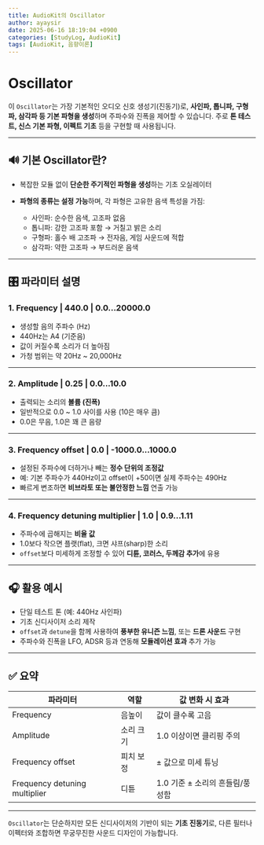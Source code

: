 ```yaml
---
title: AudioKit의 Oscillator
author: ayaysir
date: 2025-06-16 18:19:04 +0900
categories: [StudyLog, AudioKit]
tags: [AudioKit, 음향이론]
---
```


# Oscillator

이 `Oscillator`는 가장 기본적인 오디오 신호 생성기(진동기)로, **사인파, 톱니파, 구형파, 삼각파 등 기본 파형을 생성**하며 주파수와 진폭을 제어할 수 있습니다. 주로 **톤 테스트, 신스 기본 파형, 이펙트 기초** 등을 구현할 때 사용됩니다.

---

## 🔊 기본 Oscillator란?

* 복잡한 모듈 없이 **단순한 주기적인 파형을 생성**하는 기초 오실레이터
* **파형의 종류는 설정 가능**하며, 각 파형은 고유한 음색 특성을 가짐:

  * 사인파: 순수한 음색, 고조파 없음
  * 톱니파: 강한 고조파 포함 → 거칠고 밝은 소리
  * 구형파: 홀수 배 고조파 → 전자음, 게임 사운드에 적합
  * 삼각파: 약한 고조파 → 부드러운 음색

---

## 🎛 파라미터 설명

### 1. **Frequency | 440.0 | 0.0...20000.0**

* 생성할 음의 주파수 (Hz)
* 440Hz는 A4 (기준음)
* 값이 커질수록 소리가 더 높아짐
* 가청 범위는 약 20Hz \~ 20,000Hz

---

### 2. **Amplitude | 0.25 | 0.0...10.0**

* 출력되는 소리의 **볼륨 (진폭)**
* 일반적으로 0.0 \~ 1.0 사이를 사용 (10은 매우 큼)
* 0.0은 무음, 1.0은 꽤 큰 음량

---

### 3. **Frequency offset | 0.0 | -1000.0...1000.0**

* 설정된 주파수에 더하거나 빼는 **정수 단위의 조정값**
* 예: 기본 주파수가 440Hz이고 offset이 +50이면 실제 주파수는 490Hz
* 빠르게 변조하면 **비브라토 또는 불안정한 느낌** 연출 가능

---

### 4. **Frequency detuning multiplier | 1.0 | 0.9...1.11**

* 주파수에 곱해지는 **비율 값**
* 1.0보다 작으면 플랫(flat), 크면 샤프(sharp)한 소리
* `offset`보다 미세하게 조정할 수 있어 **디튠, 코러스, 두께감 추가**에 유용

---

## 🎧 활용 예시

* 단일 테스트 톤 (예: 440Hz 사인파)
* 기초 신디사이저 소리 제작
* `offset`과 `detune`을 함께 사용하여 **풍부한 유니즌 느낌**, 또는 **드론 사운드** 구현
* 주파수와 진폭을 LFO, ADSR 등과 연동해 **모듈레이션 효과** 추가 가능

---

## ✅ 요약

| 파라미터                          | 역할    | 값 변화 시 효과            |
| ----------------------------- | ----- | -------------------- |
| Frequency                     | 음높이   | 값이 클수록 고음            |
| Amplitude                     | 소리 크기 | 1.0 이상이면 클리핑 주의      |
| Frequency offset              | 피치 보정 | ± 값으로 미세 튜닝          |
| Frequency detuning multiplier | 디튠    | 1.0 기준 ± 소리의 흔들림/풍성함 |

---

`Oscillator`는 단순하지만 모든 신디사이저의 기반이 되는 **기초 진동기**로, 다른 필터나 이펙터와 조합하면 무궁무진한 사운드 디자인이 가능합니다.
